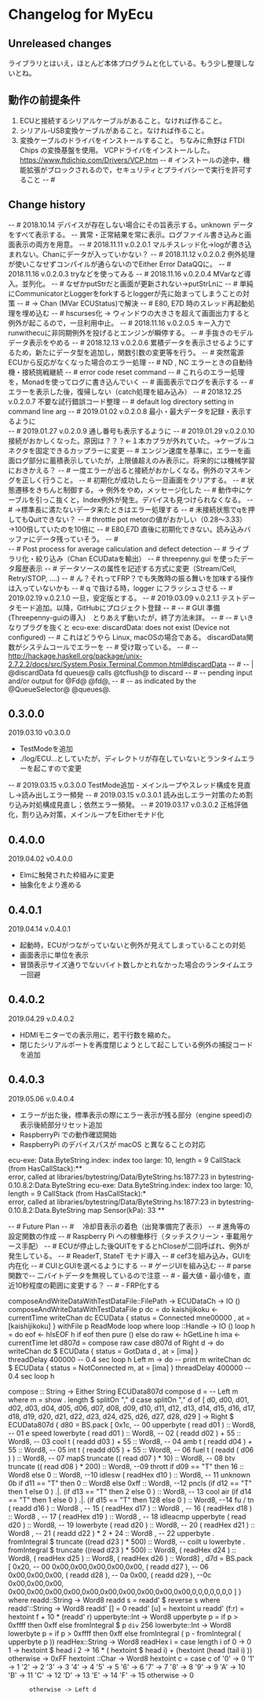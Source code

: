 # Changelog for MyEcu

## Unreleased changes

ライブラリとはいえ，ほとんど本体プログラムと化している。もう少し整理しないとね。

## 動作の前提条件

   1) ECUと接続するシリアルケーブルがあること。なければ作ること。
   2) シリアル-USB変換ケーブルがあること。なければ作ること。
   3) 変換ケーブルのドライバをインストールすること。
 ちなみに魚野は FTDI Chips の変換基盤を使用。 VCPドライバをインストールした。　https://www.ftdichip.com/Drivers/VCP.htm
-- # インストールの途中，機能拡張がブロックされるので，セキュリティとプライバシーで実行を許可すること
-- # 

## Change history

-- #   2018.10.14 デバイスが存在しない場合にその旨表示する。unknown データをすべて表示する。
--                異常・正常結果を常に表示。ログファイル書き込みと画面表示の両方を用意。
-- #   2018.11.11 v.0.2.0.1 マルチスレッド化->logが書き込まれない。Chanにデータが入っていかない？
-- #   2018.11.12 v.0.2.0.2 例外処理が使いこなせずコンパイルが通らないのでEither Error DataQQに。
-- #   2018.11.16 v.0.2.0.3 tryなどを使ってみる 
-- #   2018.11.16 v.0.2.0.4 MVarなど導入。並列化。
-- #    なぜかputStrだと画面が更新されない->putStrLnに
-- #    単純にCommunicatorとLoggerをforkするとloggerが先に始まってしまうことの対策
-- #      -> Chan (MVar ECUStatus)で解決
-- #    E80, E7D 時のスレッド再起動処理を埋め込む
-- #    hscurses化 -> ウィンドウの大きさを超えて画面出力すると例外が起こるので，一旦利用中止。
-- #   2018.11.16 v.0.2.0.5 キー入力でrunwithecuに非同期例外を投げるとエンジンが瞬停する。
-- #    手抜きのモデルデータ表示をやめる
-- #   2018.12.13 v.0.2.0.6 累積データを表示させるようにするため，新たにデータ型を追加し，関数引数の変更等を行う。
-- #    突然電源ECUから反応がなくなった場合のエラー処理
-- #    ND , NC エラーときの自動待機・接続挑戦継続
-- #    error code reset command 
-- #    これらのエラー処理を，Monadを使ってログに書き込んでいく
-- #    画面表示でログを表示する
-- #    エラーを表示した後，復帰しない（catch処理を組み込み）
-- #   2018.12.25 v.0.2.0.7  不要な試行錯誤コード整理
-- #                         default log directory setting in command line arg
-- #   2019.01.02 v.0.2.0.8  最小・最大データを記録・表示するように                    
-- #   2019.01.27 v.0.2.0.9  通し番号も表示するように
-- #   2019.01.29 v.0.2.0.10 接続がおかしくなった。原因は？？？←１本カプラが外れていた。→ケーブルコネクタを固定できるカップラーに変更
-- #                         エンジン速度を基準に，エラーを画面ログ部分に蓄積表示していたが，上限値超えのみ表示に。将来的には機械学習におきかえる？
-- #                         一度エラーが出ると接続がおかしくなる。例外のマスキングを正しく行うこと。
-- #                         初期化が成功したら一旦画面をクリアする。
-- #                         状態遷移をきちんと制御する。-> 例外をやめ，メッセージ化した
-- #                         動作中にケーブルを引っこ抜くと，Index例外が発生。デバイスも見つけられなくなる。
-- #                             →標準長に満たないデータ来たときはエラー処理する
-- #                         未接続状態でqを押してもQuitできない？
-- #                         throttle pot metorの値がおかしい（0.28〜3.33）→100倍していたのを10倍に
-- #                         E80,E7D 直後に初期化できない。読み込みバッファにデータ残っていそう。
-- #                         
-- #                         Post process for average caliculation and defect detection
-- #                         ライブラリ化・絞り込み（Chan ECUDataを輸出）
-- #                         threepenny.gui を使ったデータ履歴表示
-- #                         データソースの属性を記述する方式に変更（Stream/Cell, Retry/STOP, ....) 
-- #                         ん？それってFRP？でも失敗時の振る舞いを加味する操作は入っていないかも
-- #                         q で抜ける時，logger にフラッシュさせる
-- #   2019.02.19 v.0.2.1.0  一旦，安定版とする。
-- #   2019.03.09 v.0.2.1.1  テストデータモード追加。以降，GitHubにプロジェクト登録
-- #
-- # GUI 準備 (Threepenny-guiの導入)　とりあえず動いたが，終了方法未詳。
-- #
-- # いきなりプラグを抜くと ecu-exe: discardData: does not exist (Device not configured)
-- #   これはどうやら Linux, macOSの場合である。 discardData関数がシステムコールでエラーを
-- #   受け取っている。
-- # -- http://hackage.haskell.org/package/unix-2.7.2.2/docs/src/System.Posix.Terminal.Common.html#discardData
-- # -- | @discardData fd queues@ calls @tcflush@ to discard
-- # --   pending input and\/or output for @Fd@ @fd@,
-- # --   as indicated by the @QueueSelector@ @queues@.

## 0.3.0.0

2019.03.10 v0.3.0.0

- TestModeを追加
- ./log/ECU...としていたが，ディレクトリが存在していないとランタイムエラーを起こすので変更

-- #   2019.03.15 v.0.3.0.0  TestMode追加 - メインループやスレッド構成を見直し→読み出しエラー頻発
-- #   2019.03.15 v.0.3.0.1  読み出しエラー対策のため割り込み対処構成見直し；依然エラー頻発。
-- #   2019.03.17 v.0.3.0.2  正格評価化，割り込み対策，メインループをEitherモナド化

## 0.4.0.0

2019.04.02 v0.4.0.0

- Elmに触発された枠組みに変更
- 抽象化をより進める

## 0.4.0.1

2019.04.14 v.0.4.0.1

- 起動時，ECUがつながっていないと例外が見えてしまっていることの対処
- 画面表示に単位を表示
- 冒頭表示サイズ通りでないバイト数しかとれなかった場合のランタイムエラー回避

## 0.4.0.2

2019.04.29 v.0.4.0.2

- HDMIモニターでの表示用に，若干行数を縮めた。
- 閉じたシリアルポートを再度閉じようとして起こしている例外の捕捉コードを追加

## 0.4.0.3

2019.05.06 v.0.4.0.4

- エラーが出た後，標準表示の際にエラー表示が残る部分（engine speed)の表示後続部分リセット追加
- RaspberryPi での動作確認開始
- RaspberryPi のデバイスパスが macOS と異なることの対応

ecu-exe: Data.ByteString.index: index too large: 10, length = 9
CallStack (from HasCallStack):**        
  error, called at libraries/bytestring/Data/ByteString.hs:1877:23 in bytestring-0.10.8.2:Data.ByteString
ecu-exe: Data.ByteString.index: index too large: 10, length = 9
CallStack (from HasCallStack):*         
  error, called at libraries/bytestring/Data/ByteString.hs:1877:23 in bytestring-0.10.8.2:Data.ByteString
     map Sensor(kPa):     33  **        


-- # Future Plan
-- # 　冷却音表示の着色（出発準備完了表示）
-- #   進角等の設定関数の作成
-- #   Raspberry Pi への稼働移行（タッチスクリーン・車載用ケース手配）
-- #   ECUが停止した後QUITをするとhCloseが二回呼ばれ、例外が発生している。
-- #   ReaderT, StateT モナド導入
-- #   cef3を組み込み，GUIを内在化
-- #   CUIとGUIを選べるようにする
-- #   ゲージUIを組み込む
-- #   parse関数で-- 二バイトデータを無視しているので注意
-- #   - 最大値・最小値を，直近10秒程度の範囲に変更する？
-- #   - FRP化する

composeAndWriteDataWithTestDataFile::FilePath -> ECUDataCh -> IO ()
composeAndWriteDataWithTestDataFile p dc = do
  kaishijikoku <- currentTime
  writeChan dc ECUData { status = Connected mne00000 , at = [kaishijikoku] }
  withFile p ReadMode loop
  where
      loop ::Handle -> IO ()
      loop h = do
        eof <- hIsEOF h
        if eof
          then pure ()
          else do
            raw <- hGetLine h
            ima <- currentTime
            let d807d = compose raw
            case d807d of
              Right d  -> do
                writeChan dc $ ECUData { status = GotData d , at = [ima] }  
                threadDelay 400000 -- 0.4 sec
                loop h
              Left m   -> do
                -- print m
                writeChan dc $ ECUData { status = NotConnected m, at = [ima] } 
                threadDelay 400000 -- 0.4 sec
                loop h            

compose :: String -> Either String ECUData807d
compose d = -- Left m where m = show . length $ splitOn "," d 
        case splitOn "," d of
          [ d0, d00, d01, d02, d03, d04, d05, d06, d07, d08, d09,
            d10, d11, d12, d13, d14, d15, d16, d17, d18, d19,
            d20, d21, d22, d23, d24, d25, d26, d27, d28, d29 ]
                    -> Right $ ECUData807d {
                          d80 = BS.pack [
                            0x1c, -- 00
                            upperbyte ( read d01 ) :: Word8, -- 01 e speed
                            lowerbyte ( read d01 ) :: Word8, -- 02
                            ( readd d02 ) + 55 :: Word8, -- 03 cool t
                            ( readd d03 ) + 55 :: Word8, -- 04 amb t
                            ( readd d04 ) + 55 :: Word8, -- 05 int t
                            ( readd d05 ) + 55 :: Word8, -- 06 fuel t
                            ( readd ( d06 ) ) :: Word8,     -- 07 mapS
                            truncate (( read d07 ) * 10) :: Word8, -- 08 btv
                            truncate (( read d08 ) * 200) :: Word8, --09 thrott
                            if d09  == "T" then 16 :: Word8 else 0 :: Word8, --10 idlesw
                            ( readHex d10 ) :: Word8, -- 11 unknown 0b
                            if d11  == "T" then 0 :: Word8 else 0xff :: Word8, --12 pncls
                            (if d12 == "T" then 1 else 0 ) .|.
                            (if d13 == "T" then 2 else 0 ) :: Word8, -- 13 cool air
                            (if d14 == "T" then 1 else 0 ) .|.
                            (if d15 == "T" then 128 else 0 ) :: Word8, --14 fu / tn
                            ( readd d16 ) :: Word8 , -- 15
                            ( readHex d17 ) :: Word8 , -- 16
                            ( readHex d18 ) :: Word8 , -- 17
                            ( readHex d19 ) :: Word8 , -- 18 idleacmp
                            upperbyte ( read d20 ) :: Word8, -- 19
                            lowerbyte ( read d20 ) :: Word8, -- 20
                            ( readHex d21 ) :: Word8 , -- 21
                            ( readd d22 ) * 2 + 24 :: Word8 , -- 22
                            upperbyte . fromIntegral $ truncate ((read d23 ) * 500) :: Word8, -- coilt u
                            lowerbyte . fromIntegral $ truncate ((read d23 ) * 500) :: Word8,
                            ( readHex d24 ) :: Word8,
                            ( readHex d25 ) :: Word8,
                            ( readHex d26 ) :: Word8] ,
                          d7d = BS.pack [
                            0x20, -- 00
                            0x00,0x00,0x00,0x00,0x00,
                            ( readd d27 ), -- 06
                            0x00,0x00,0x00,
                            ( readd d28 ), -- 0a
                            0x00,
                            ( readd d29 ),  --0c
                            0x00,0x00,0x00,
                            0x00,0x00,0x00,0x00,0x00,0x00,0x00,0x00,0x00,0x00,0,0,0,0,0,0,0
                          ]
                        }
                        where 
                          readd::String -> Word8
                          readd s = readd' $ reverse s
                            where 
                              readd'::String -> Word8
                              readd' []     = 0
                              readd' [u]    = hextoint u
                              readd' (f:r)  = hextoint f + 10 * (readd' r) 
                          upperbyte::Int -> Word8
                          upperbyte p = if p > 0xffff then 0xff else fromIntegral $ p `div` 256
                          lowerbyte::Int -> Word8
                          lowerbyte p = if p > 0xffff then 0xff else fromIntegral ( p - fromIntegral ( upperbyte p ))
                          readHex::String -> Word8
                          readHex i = 
                            case length i of 
                              0   -> 0
                              1   -> hextoint $ head i
                              2   -> 16 * ( hextoint $ head i) + (hextoint (head (tail i) ))
                              otherwise -> 0xFF
                          hextoint ::Char -> Word8
                          hextoint c = 
                            case c of 
                              '0' -> 0
                              '1' -> 1
                              '2' -> 2
                              '3' -> 3
                              '4' -> 4
                              '5' -> 5
                              '6' -> 6
                              '7' -> 7
                              '8' -> 8
                              '9' -> 9
                              'A' -> 10
                              'B' -> 11
                              'C' -> 12
                              'D' -> 13
                              'E' -> 14 
                              'F' -> 15
                              otherwise -> 0
          
          otherwise -> Left d
